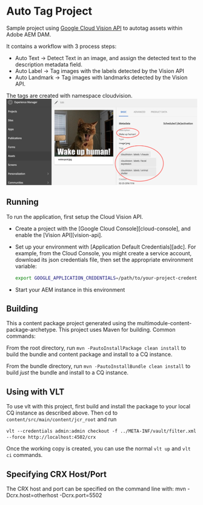 Auto Tag Project
========

Sample project using [Google Cloud Vision API](https://cloud.google.com/vision/docs/)  to autotag assets within Adobe AEM DAM. 

It contains a workflow with 3 process steps:
- Auto Text -> Detect Text in an image, and assign the detected text to the description metadata field.
- Auto Label -> Tag images with the labels detected by the Vision API
- Auto Landmark -> Tag images with landmarks detected by the Vision API.

The tags are created with namespace cloudvision. 
![autotag result](screenshot1.png)


Running
--------
To run the application, first setup the Cloud Vision API.
* Create a project with the [Google Cloud Console][cloud-console], and enable
  the [Vision API][vision-api].
* Set up your environment with [Application Default Credentials][adc]. For
    example, from the Cloud Console, you might create a service account,
    download its json credentials file, then set the appropriate environment
    variable:

    ```bash
    export GOOGLE_APPLICATION_CREDENTIALS=/path/to/your-project-credentials.json
    ```
    
* Start your AEM instance in this environment

Building
--------

This a content package project generated using the multimodule-content-package-archetype. This project uses Maven for building. Common commands:

From the root directory, run ``mvn -PautoInstallPackage clean install`` to build the bundle and content package and install to a CQ instance.

From the bundle directory, run ``mvn -PautoInstallBundle clean install`` to build *just* the bundle and install to a CQ instance.

Using with VLT
--------------

To use vlt with this project, first build and install the package to your local CQ instance as described above. Then cd to `content/src/main/content/jcr_root` and run

    vlt --credentials admin:admin checkout -f ../META-INF/vault/filter.xml --force http://localhost:4502/crx

Once the working copy is created, you can use the normal ``vlt up`` and ``vlt ci`` commands.

Specifying CRX Host/Port
------------------------

The CRX host and port can be specified on the command line with:
mvn -Dcrx.host=otherhost -Dcrx.port=5502 <goals>


